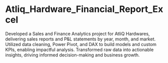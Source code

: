 # Atliq_Hardware_Financial_Report_Excel
Developed a Sales and Finance Analytics project for AtliQ Hardwares, delivering sales reports and P&amp;L statements by year, month, and market. Utilized data cleaning, Power Pivot, and DAX to build models and custom KPIs, enabling impactful analysis. Transformed raw data into actionable insights, driving informed decision-making and business growth.
